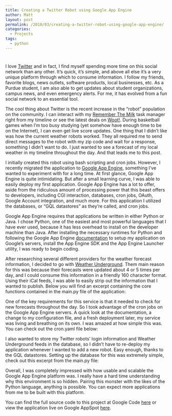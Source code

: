 ```yaml
---
title: Creating a Twitter Robot using Google App Engine
author: Matt
layout: post
permalink: /2010/03/creating-a-twitter-robot-using-google-app-engine/
categories:
  - Projects
tags:
  - python
---
```

# 

I love [Twitter][1] and in fact, I find myself spending more time on this social network than any other. It’s quick, it’s simple, and above all else it’s a very unique platform through which to consume information. I follow my friends, favorite blogs, news outlets, software products, local businesses, etc. As a Purdue student, I am also able to get updates about student organizations, campus news, and even emergency alerts. For me, it has evolved from a fun social network to an essential tool.

 [1]: http://www.twitter.com/

The cool thing about Twitter is the recent increase in the “robot” population on the community. I can interact with my [Remember The Milk][2] task manager right from my timeline or see the latest deals on [Woot!][3]. During basketball games when I’m too busy studying (yet somehow have enough time to be on the Internet), I can even get live score updates. One thing that I didn’t like was how the current weather robots worked. They all required me to send direct messages to the robot with my zip code and wait for a response, something I didn’t want to do. I just wanted to see a forecast of my local weather in my timeline throughout the day. And that leads me to this post.

 [2]: http://www.rememberthemilk.com/
 [3]: http://www.woot.com/

I initially created this robot using bash scripting and cron jobs. However, I recently migrated the application to [Google App Engine][4], something I’ve wanted to experiment with for a long time. At first glance, Google App Engine is quite intimidating. But after a small learning curve, I was able to easily deploy my first application. Google App Engine has a lot to offer, aside from the ridiculous amount of processing power that this beast offers to developers, including CGI interaction, databases, cron jobs, OAuth, Google Account integration, and much more. For this application I utilized the databases, or “GQL datastores” as they’re called, and cron jobs.

 [4]: http://appengine.google.com/

Google App Engine requires that applications be written in either Python or Java. I chose Python, one of the easiest and most powerful languages that I have ever used, because it has less overhead to install on the developer machine than Java. After installing the necessary runtimes for Python and following the Google App Engine [documentation][5] to setup my application on Google’s servers, install the App Engine SDK and the App Engine Launcher utility, I was ready to begin coding.

 [5]: http://code.google.com/appengine/docs/python/overview.html

After researching several different providers for the weather forecast information, I decided to go with [Weather Underground][6]. Them main reason for this was because their forecasts were updated about 4 or 5 times per day, and I could consume this information in a friendly 160 character format. Using their iCal feeds, I was able to easily strip out the information that I wanted to publish. Below you will find an excerpt containing the core functions contained in the main.py file of the application:

 [6]: http://www.wunderground.com/



One of the key requirements for this service is that it needed to check for new forecasts throughout the day. So I took advantage of the cron jobs on the Google App Engine servers. A quick look at the documentation, a change to my configuration file, and a fresh deployment later, my service was living and breathing on its own. I was amazed at how simple this was. You can check out the cron.yaml file below:



I also wanted to store my Twitter robots’ login information and Weather Underground feeds in the database, so I didn’t have to re-deploy my application whenever I wanted to add a new robot. Easy enough, thanks to the GQL datastores. Setting up the database for this was extremely simple, check out this excerpt from the main.py file:



Overall, I was completely impressed with how usable and scalable the Google App Engine platform was. I really have a hard time understanding why this environment is so hidden. Pairing this monster with the likes of the Python language, anything is possible. You can expect more applications from me to be built with this platform.

You can find the full source code to this project at Google Code [here][7] or view the application live on Google AppSpot [here][8].

 [7]: http://code.google.com/p/tweatherbot
 [8]: http://tweatherbot.appspot.com/